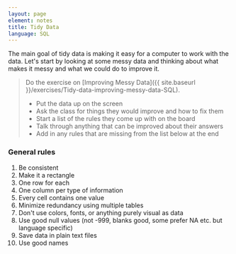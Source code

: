 ```yaml
---
layout: page
element: notes
title: Tidy Data
language: SQL
---
```


The main goal of tidy data is making it easy for a computer to work with the
data. Let's start by looking at some messy data and thinking about what makes it
messy and what we could do to improve it.

> Do the exercise on [Improving Messy Data]({{ site.baseurl }}/exercises/Tidy-data-improving-messy-data-SQL).
>
> * Put the data up on the screen
> * Ask the class for things they would improve and how to fix them
> * Start a list of the rules they come up with on the board
> * Talk through anything that can be improved about their answers
> * Add in any rules that are missing from the list below at the end

### General rules

1. Be consistent
2. Make it a rectangle
3. One row for each
4. One column per type of information
5. Every cell contains one value
6. Minimize redundancy using multiple tables
7. Don't use colors, fonts, or anything purely visual as data
8. Use good null values (not -999, blanks good, some prefer NA etc. but language
   specific)
9. Save data in plain text files
10. Use good names
